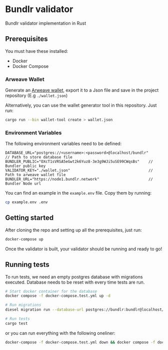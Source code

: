 # Bundlr validator

Bundlr validator implementation in Rust

## Prerequisites

You must have these installed:
- Docker
- Docker Compose

### Arweave Wallet

Generate an [Arweave wallet](https://docs.arweave.org/info/wallets/arweave-web-extension-wallet), export it to a Json file and save in the project repository (E.g `./wallet.json`)

Alternatively, you can use the wallet generator tool in this repository. Just run:

```sh
cargo run --bin wallet-tool create > wallet.json
```

### Environment Variables

The following environment variables need to be defined:

```environment
DATABASE_URL="postgres://<username>:<password>@localhost/bundlr"                                // Path to store database file
BUNDLER_PUBLIC="OXcT1sVRSA5eGwt2k6Yuz8-3e3g9WJi5uSE99CWqsBs"    // Bundler public key
VALIDATOR_KEY="./wallet.json"                                   // Path to arweave wallet file
BUNDLER_URL="https://node1.bundlr.network"                      // Bundler Node url
```

You can find an example in the `example.env` file. Copy them by running:

```sh
cp example.env .env
```

## Getting started

After cloning the repo and setting up all the prerequisites, just run:

```sh
docker-compose up
```

Once the validator is built, your validator should be running and ready to go!

## Running tests

To run tests, we need an empty postgres database with migrations executed. Database needs to be reset with every time tests are run.

```sh
# Start docker container for the database
docker compose -f docker-compose.test.yml up -d

# Run migrations
diesel migration run --database-url postgres://bundlr:bundlr@localhost/bundlr

# Run tests
cargo test
```

or you can run everything with the following oneliner:

```sh
docker-compose -f docker-compose.test.yml down && docker compose -f docker-compose.test.yml up -d && sleep 5 && diesel migration run --database-url postgres://bundlr:bundlr@localhost/bundlr && cargo test
```
